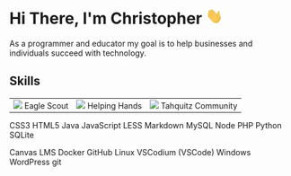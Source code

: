# Hi There, I'm Christopher <img  src="https://raw.githubusercontent.com/blizzardengle/blizzardengle/main/gifs/hi.gif" width="30px">

As a programmer and educator my goal is to help businesses and individuals succeed with technology.

## Skills

<table>
    <tr>
        <td>
            <img  src="https://raw.githubusercontent.com/blizzardengle/blizzardengle/main/imgs/bsa.gif" width="30px"> Eagle Scout
        </td>
        <td>
            <img  src="https://raw.githubusercontent.com/blizzardengle/blizzardengle/main/imgs/helping-hands.gif" width="30px"> Helping Hands
        </td>
        <td>
            <img  src="https://raw.githubusercontent.com/blizzardengle/blizzardengle/main/imgs/tahquitz.gif" width="30px"> Tahquitz Community
        </td>
    </tr>
</table>

CSS3
HTML5
Java
JavaScript
LESS
Markdown
MySQL
Node
PHP
Python
SQLite

Canvas LMS
Docker
GitHub
Linux
VSCodium (VSCode)
Windows
WordPress
git
